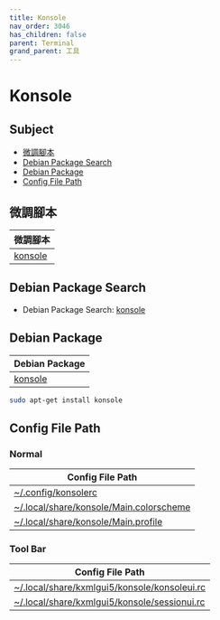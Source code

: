 ```yaml
---
title: Konsole
nav_order: 3046
has_children: false
parent: Terminal
grand_parent: 工具
---
```



# Konsole


## Subject

* [微調腳本](#微調腳本)
* [Debian Package Search](#debian-package-search)
* [Debian Package](#debian-package)
* [Config File Path](#config-file-path)


## 微調腳本

| 微調腳本 |
| --- |
| [konsole](https://github.com/samwhelp/debian-adjustment/tree/main/prototype/tool/konsole) |


## Debian Package Search

* Debian Package Search: [konsole](https://packages.debian.org/search?searchon=names&keywords=konsole)


## Debian Package

| Debian Package |
| --- |
| [konsole](https://packages.debian.org/stable/konsole) |

``` sh
sudo apt-get install konsole
```


## Config File Path


### Normal

| Config File Path |
| --- |
| [~/.config/konsolerc](https://github.com/samwhelp/debian-adjustment/blob/main/prototype/tool/konsole/asset/overlay/etc/skel/.config/konsolerc) |
| [~/.local/share/konsole/Main.colorscheme](https://github.com/samwhelp/debian-adjustment/blob/main/prototype/tool/konsole/asset/overlay/etc/skel/.local/share/konsole/Main.colorscheme) |
| [~/.local/share/konsole/Main.profile](https://github.com/samwhelp/debian-adjustment/blob/main/prototype/tool/konsole/asset/overlay/etc/skel/.local/share/konsole/Main.profile) |


### Tool Bar

| Config File Path |
| --- |
| [~/.local/share/kxmlgui5/konsole/konsoleui.rc](https://github.com/samwhelp/debian-adjustment/blob/main/prototype/tool/konsole/asset/overlay/etc/skel/.local/share/kxmlgui5/konsole/konsoleui.rc) |
| [~/.local/share/kxmlgui5/konsole/sessionui.rc](https://github.com/samwhelp/debian-adjustment/blob/main/prototype/tool/konsole/asset/overlay/etc/skel/.local/share/kxmlgui5/konsole/sessionui.rc) |
